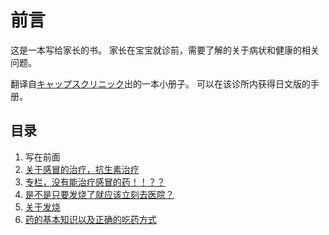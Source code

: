 # 前言

这是一本写给家长的书。
家长在宝宝就诊前，需要了解的关于病状和健康的相关问题。

翻译自[キャップスクリニック](https://caps-clinic.jp/our-clinic/?utm_source=booklet-00AllClinic&utm_medium=Paper-Medium&utm_campaign=akahon)出的一本小册子。
可以在该诊所内获得日文版的手册。

## 目录

1. 写在前面
2. [关于感冒的治疗，抗生素治疗](PART1.md)
3. [专栏，没有能治疗感冒的药！！？？](COLUMN1.md)
4. [是不是只要发烧了就应该立刻去医院？](PART2.md)
5. [关于发烧](PART3.md)
6. [药的基本知识以及正确的吃药方式](PART4.md)
